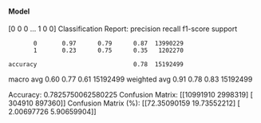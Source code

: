 #### Model
[0 0 0 ... 1 0 0]
Classification Report:
              precision    recall  f1-score   support

           0       0.97      0.79      0.87  13990229
           1       0.23      0.75      0.35   1202270

    accuracy                           0.78  15192499
   macro avg       0.60      0.77      0.61  15192499
weighted avg       0.91      0.78      0.83  15192499

Accuracy: 0.7825750062580225
Confusion Matrix:
[[10991910  2998319]
 [  304910   897360]]
Confusion Matrix (%):
[[72.35090159 19.73552212]
 [ 2.00697726  5.90659904]]
